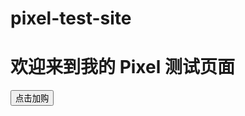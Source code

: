 # pixel-test-site<!DOCTYPE html>
<html>
<head>
  <title>Pixel 测试页</title>
  <!-- 这里粘贴你的 Meta Pixel 代码 -->
</head>
<body>
  <h1>欢迎来到我的 Pixel 测试页面</h1>
  <button onclick="fbq('track', 'AddToCart'); alert('加购事件已触发')">点击加购</button>
</body>
</html>
